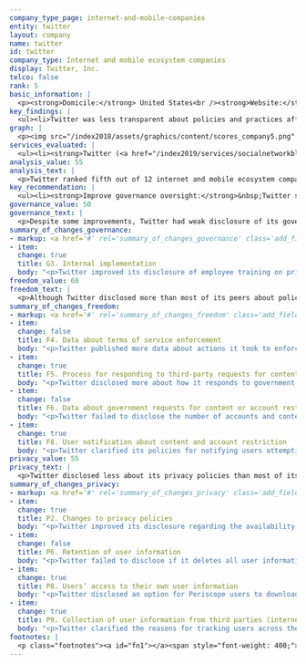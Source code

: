 ```yaml
---
company_type_page: internet-and-mobile-companies
entity: twitter
layout: company
name: twitter
id: twitter
company_type: Internet and mobile ecosystem companies
display: Twitter, Inc.
telco: false
rank: 5
basic_information: | 
  <p><strong>Domicile:</strong> United States<br /><strong>Website:</strong> <a href="http://twitter.com/">twitter.com</a></p>
key_findings: | 
  <ul><li>Twitter was less transparent about policies and practices affecting freedom of expression and privacy than most of the U.S. internet and mobile ecosystem companies evaluated in the Index.</li><li>It improved its disclosure of how it responds to government requests to restrict content or accounts by committing to carry out due diligence on such requests, but published limited data about the requests it received.</li><li>Twitter failed to disclose sufficient information about its security policies, earning the second-lowest score on these indicators.</li></ul>
graph: | 
  <p><img src="/index2018/assets/graphics/content/scores_company5.png" /></p>
services_evaluated: | 
  <ul><li><strong>Twitter (<a href="/index2019/services/socialnetworkblog/">Social networking &amp; blog</a>)</strong></li><li><strong>Periscope (<a href="/index2019/services/videophoto/">Video &amp; photo sharing</a>)</strong></li></ul>
analysis_value: 55
analysis_text: | 
  <p>Twitter ranked fifth out of 12 internet and mobile ecosystem companies, disclosing less about its processes to ensure respect for freedom of expression and privacy than most of its U.S. peers.<a href="#fn1"><sup>1</sup></a> Twitter stood out for disclosing more than most of its peers regarding policies affecting users&rsquo; freedom of expression, and it improved its disclosure slightly regarding its governance processes and options users have to obtain their user data, among other things.<a href="#fn2"><sup>2</sup></a> However, despite these improvements, the company&rsquo;s performance continued to lag. It failed to disclose sufficient information about its policies to ensure the privacy and security of users&rsquo; data, and of its governance processes in place to ensure respect for human rights compared to its U.S. peers. In addition, Twitter&rsquo;s disclosure declined in a few key areas, as the company revealed less comprehensive information about government requests it received to remove or restrict content or accounts and its data retention policies.<br /><br /></p><hr /><p><br /><strong>Twitter, Inc.</strong> operates a global social media platform with products and services that allow users to create, share, and find content on the Twitter social network, and livestream videos on Periscope. Twitter also provides advertising services and developer tools.</p><p><strong>Market cap:</strong> USD 26.5 billion<a href="#fn3"><sup>3</sup></a><br /><strong>NYSE:</strong> TWTR</p>
key_recommendation: | 
  <ul><li><strong>Improve governance oversight:</strong>&nbsp;Twitter should disclose if and how it conducts human rights impact assessments and offer clearer mechanisms to address users' privacy complaints.</li><li><strong>Be more transparent about data retention policies:</strong>&nbsp;Twitter should disclose more comprehensive information about what user data it retains and whether it deletes all user data when users terminate their accounts.</li><li><strong>Clarify security policies:</strong>&nbsp;Twitter should improve disclosure of its policies for responding to data breaches and encrypting user content and communication.</li></ul>
governance_value: 50
governance_text: | 
  <p>Despite some improvements, Twitter had weak disclosure of its governance and oversight over human rights issues, scoring lower than most U.S. internet and mobile ecosystem companies in this category. While it disclosed that it regularly engages with a range of stakeholders on freedom of expression and privacy issues (G5), Twitter is not a member of a multi-stakeholder initiative like the Global Network Initiative (GNI), which sets standards for how ICT companies should respect users&rsquo; human rights. The company clarified that it educates employees about its privacy policies and disclosed a whistleblower policy to allow employees to submit privacy-related complaints, but not those related to freedom of expression (G3). Twitter disclosed some information about conducting human rights risk assessments when launching new products or entering into new markets, but did not disclose whether it conducts risk assessments related to its use of automated decision-making or targeted advertising (G4). Twitter&rsquo;s complaints mechanisms were stronger than Google&rsquo;s and Facebook&rsquo;s but it was less clear how users can submit grievances related to privacy (G6).</p>
summary_of_changes_governance:
- markup: <a href='#' rel='summary_of_changes_governance' class='add_fieldset dashicons-before dashicons-plus'><span>Add fieldset</span></a>
- item:
  change: true
  title: G3. Internal implementation
  body: "<p>Twitter improved its disclosure of employee training on privacy issues and a whistleblower policy allowing employees to submit privacy-related concerns.</p>"
freedom_value: 60
freedom_text: | 
  <p>Although Twitter disclosed more than most of its peers about policies affecting users' freedom of expression&mdash;earning the second-best score in this category, behind Google&mdash;its overall score in this category declined slightly, and its disclosure fell short in a number of key areas.</p><p>Twitter earned the top score among its peers for clear disclosure of its rules and its processes for enforcing them (F3, F4, F8). It took a step forward by publishing a comprehensive Twitter Rules Enforcement report detailing what actions the company took to enforce its terms, but it was not clear if the company plans to publish this data on a regular basis, nor was the data available in a structured format (F4).<a href="#fn4"><sup>4</sup></a> It also earned a score improvement by clarifying that when it restricts content or accounts for violating its rules, it will notify Twitter users attempting to access the restricted content of the reason for the restriction (F8).</p><p>Twitter also performed relatively well on its disclosure about how it handles government and private requests to restrict accounts, disclosing less than only Google and Verizon Media (F5-F7).<a href="#fn5"><sup>5</sup></a> It clarified its process for responding to court orders and committed to carry out due diligence on government requests to remove or restrict content or accounts, including by pushing back against inappropriate or overbroad requests (F5). However, Twitter&rsquo;s data regarding content or account restriction requests no longer included as much information for Periscope (F6).</p>
summary_of_changes_freedom:
- markup: <a href='#' rel='summary_of_changes_freedom' class='add_fieldset dashicons-before dashicons-plus'><span>Add fieldset</span></a>
- item:
  change: false
  title: F4. Data about terms of service enforcement
  body: "<p>Twitter published more data about actions it took to enforce its own rules, but failed to clarify if it intends to publish this data regularly.</p>"
- item:
  change: true
  title: F5. Process for responding to third-party requests for content or account restriction
  body: "<p>Twitter disclosed more about how it responds to government requests to restrict content and accounts.</p>"
- item:
  change: false
  title: F6. Data about government requests for content or account restriction
  body: "<p>Twitter failed to disclose the number of accounts and content removed as a result of government requests for Periscope.</p>"
- item:
  change: true
  title: F8. User notification about content and account restriction
  body: "<p>Twitter clarified its policies for notifying users attempting to access restricted content.</p>"
privacy_value: 55
privacy_text: | 
  <p>Twitter disclosed less about its privacy policies than most of its U.S. peers&mdash;including Microsoft, Apple, Google, and Verizon Media. It provided little information about its security policies, earning the second-lowest score on these indicators (P13-P18). Like most companies, it failed to disclose any information about how it responds to data breaches (P15). It lacked clear disclosure about its encryption practices (P16). It also disclosed less than all of its U.S. peers, aside from Facebook, about steps it takes to help users keep their accounts secure (P17).</p><p>Twitter disclosed less than most of its U.S. peers about how it handles government and private requests to hand over user data (P10-P12). It revealed some information about how it responds to government requests, but not private requests (P10). Twitter tied with Facebook and Apple for disclosing the most data on third-party requests for user information it received and complied with (P11). However, like other U.S. companies, it did not divulge the exact number of requests received for user data under Foreign Intelligence Surveillance Act (FISA) requests or National Security Letters (NSLs), or the actions it took in response to these requests, since it is prohibited by law from doing so.<a href="#fn6"><sup>6</sup></a></p><p>On a positive note, Twitter earned the top score among internet and mobile ecosystem companies for disclosure of how it handles user information (P3-P9). It disclosed clear information about what types of user data it collects and how (P3). It clarified why it may track users across third party apps or websites (P9). It also disclosed an option for Periscope users to download some of their data (P8). Although it disclosed more than most companies about its data retention policies, Twitter was less transparent than in the previous year about if and when it deletes user information after users close their accounts (P6).</p>
summary_of_changes_privacy:
- markup: <a href='#' rel='summary_of_changes_privacy' class='add_fieldset dashicons-before dashicons-plus'><span>Add fieldset</span></a>
- item:
  change: true
  title: P2. Changes to privacy policies
  body: "<p>Twitter improved its disclosure regarding the availability of an archive of previous versions of its privacy policy covering Periscope.</p>"
- item:
  change: false
  title: P6. Retention of user information
  body: "<p>Twitter failed to disclose if it deletes all user information after their accounts are terminated.</p>"
- item:
  change: true
  title: P8. Users’ access to their own user information
  body: "<p>Twitter disclosed an option for Periscope users to download some of their information.</p>"
- item:
  change: true
  title: P9. Collection of user information from third parties (internet companies)
  body: "<p>Twitter clarified the reasons for tracking users across the internet, using tracking tools like cookies or widgets.</p>"
footnotes: | 
  <p class="footnotes"><a id="fn1"></a><span style="font-weight: 400;">[1]</span> The research period for the 2019 Index ran from January 13, 2018 to February 8, 2019. Policies that came into effect after February 8, 2019 were not evaluated in this Index.</p><p class="footnotes"><a id="fn2"></a><span style="font-weight: 400;">[2]</span> For Twitter&rsquo;s performance in the 2018 Index, see: <a href="/index2018/companies/twitter">rankingdigitalrights.org/index2018/companies/twitter</a>&nbsp;</p><p class="footnotes"><a id="fn3"></a><span style="font-weight: 400;">[3]</span> Bloomberg Markets, Accessed April 18, 2019, <a href="https://www.bloomberg.com/quote/TWTR:US">www.bloomberg.com/quote/TWTR:US</a>&nbsp;</p><p class="footnotes"><a id="fn4"></a><span style="font-weight: 400;">[4]</span> Twitter Rules Enforcement report, <a href="https://transparency.twitter.com/en/twitter-rules-enforcement.html">transparency.twitter.com/en/twitter-rules-enforcement.html</a> &nbsp;</p><p class="footnotes"><a id="fn5"></a><span style="font-weight: 400;">[5]</span> Oath, which provides a range of communications services including Yahoo Mail and Tumblr, updated its name to Verizon Media on January 7, 2019. See: <a href="https://www.oath.com/2019/01/07/oath-is-now-verizon-media/">www.oath.com/2019/01/07/oath-is-now-verizon-media</a>&nbsp;&nbsp;</p><p class="footnotes"><a id="fn6"></a><span style="font-weight: 400;">[6]</span> &ldquo;USA FREEDOM Act of 2015,&rdquo; Pub. L. No. 114&ndash;23 (2015), <a href="https://www.congress.gov/bill/114th-congress/house-bill/2048">www.congress.gov/bill/114th-congress/house-bill/2048</a>&nbsp;</p>
---
```

